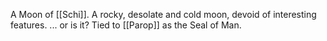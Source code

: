 A Moon of [[Schi]].
A rocky, desolate and cold moon, devoid of interesting features. 
... or is it?
Tied to [[Parop]] as the Seal of Man. 